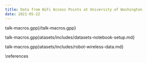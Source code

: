 ```yaml
---
title: Data from WiFi Access Points at University of Washington
date: 2021-05-22
---
```



talk-macros.gpp}/talk-macros.gpp}

talk-macros.gpp}atasets/includes/datasets-notebook-setup.md}

talk-macros.gpp}atasets/includes/robot-wireless-data.md}

\references
